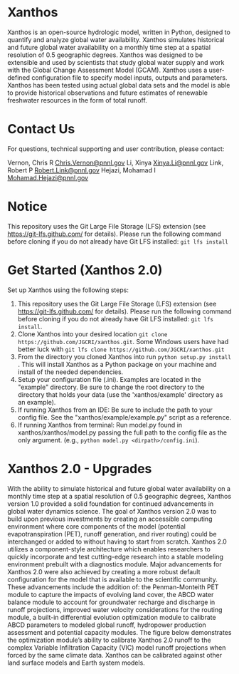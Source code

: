 # Xanthos
Xanthos is an open-source hydrologic model, written in Python, designed to quantify and analyze global water availability. Xanthos simulates historical and future global water availability on a monthly time step at a spatial resolution of 0.5 geographic degrees. Xanthos was designed to be extensible and used by scientists that study global water supply and work with the Global Change Assessment Model (GCAM). Xanthos uses a user-defined configuration file to specify model inputs, outputs and parameters. Xanthos has been tested using actual global data sets and the model is able to provide historical observations and future estimates of renewable freshwater resources in the form of total runoff.

# Contact Us
For questions, technical supporting and user contribution, please contact:

Vernon, Chris R <Chris.Vernon@pnnl.gov>
Li, Xinya <Xinya.Li@pnnl.gov>
Link, Robert P <Robert.Link@pnnl.gov>
Hejazi, Mohamad I <Mohamad.Hejazi@pnnl.gov>


# Notice
This repository uses the Git Large File Storage (LFS) extension (see https://git-lfs.github.com/ for details).  Please run the following command before cloning if you do not already have Git LFS installed:
`git lfs install`

# Get Started (Xanthos 2.0)
Set up Xanthos using the following steps:
1.  This repository uses the Git Large File Storage (LFS) extension (see https://git-lfs.github.com/ for details).  Please run the following command before cloning if you do not already have Git LFS installed:
`git lfs install`.
2.  Clone Xanthos into your desired location `git clone https://github.com/JGCRI/xanthos.git`.  Some Windows users have had better luck with `git lfs clone https://github.com/JGCRI/xanthos.git`
3.  From the directory you cloned Xanthos into run `python setup.py install` .  This will install Xanthos as a Python package on your machine and install of the needed dependencies.
4.  Setup your configuration file (.ini).  Examples are located in the "example" directory.  Be sure to change the root directory to the directory that holds your data (use the 'xanthos/example' directory as an example).
5. If running Xanthos from an IDE:  Be sure to include the path to your config file.  See the "xanthos/example/example.py" script as a reference.
6. If running Xanthos from terminal:  Run model.py found in xanthos/xanthos/model.py passing the full path to the config file as the only argument. (e.g., `python model.py <dirpath>/config.ini`).

# Xanthos 2.0 - Upgrades
With the ability to simulate historical and future global water availability on a monthly time step at a spatial resolution of 0.5 geographic degrees, Xanthos version 1.0 provided a solid foundation for continued advancements in global water dynamics science.  The goal of Xanthos version 2.0 was to build upon previous investments by creating an accessible computing environment where core components of the model (potential evapotranspiration (PET), runoff generation, and river routing) could be interchanged or added to without having to start from scratch.  Xanthos 2.0 utilizes a component-style architecture which enables researchers to quickly incorporate and test cutting-edge research into a stable modeling environment prebuilt with a diagnostics module.  Major advancements for Xanthos 2.0 were also achieved by creating a more robust default configuration for the model that is available to the scientific community.  These advancements include the addition of:  the Penman-Monteith PET module to capture the impacts of evolving land cover, the ABCD water balance module to account for groundwater recharge and discharge in runoff projections, improved water velocity considerations for the routing module, a built-in differential evolution optimization module to calibrate ABCD parameters to modeled global runoff, hydropower production assessment and potential capacity modules.  The figure below demonstrates the optimization module’s ability to calibrate Xanthos 2.0 runoff to the complex Variable Infiltration Capacity (VIC) model runoff projections when forced by the same climate data. Xanthos can be calibrated against other land surface models and Earth system models.
